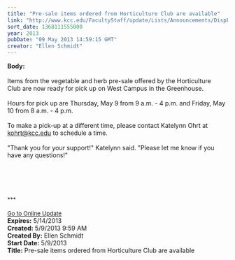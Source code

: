```yaml
---
title: "Pre-sale items ordered from Horticulture Club are available"
link: "http://www.kcc.edu/FacultyStaff/update/Lists/Announcements/DispForm.aspx?ID=1109"
sort_date: 1368111555000
year: 2013
pubDate: "09 May 2013 14:59:15 GMT"
creator: "Ellen Schmidt"
---
```


<div><b>Body:</b> <div class="ExternalClassB06B4D442DDF468C8FD3A37008083970"><div><br />Items from the vegetable and herb pre-sale offered by the Horticulture Club are now ready for pick up on West Campus in the Greenhouse. </div>
<div> </div>
<div>Hours for pick up are Thursday, May 9 from 9 a.m. - 4 p.m. and Friday, May 10 from 8 a.m. - 4 p.m. </div>
<div> </div>
<div>To make a pick-up at a different time, please contact Katelynn Ohrt at <a href="mailto:kohrt@kcc.edu">kohrt@kcc.edu</a> to schedule a time.</div>
<div> </div>
<div>&quot;Thank you for your support!&quot; Katelynn said. &quot;Please let me know if you have any questions!&quot;</div>
<div> </div>
<div> </div>
<div> </div>
<div> </div>
<div><br /><font size="2">***<br /> <br /></font><a href="/FacultyStaff/update/Pages/dailyupdate.aspx"><font size="2">Go to Online Update</font></a><br /></div></div></div>
<div><b>Expires:</b> 5/14/2013</div>
<div><b>Created:</b> 5/9/2013 9:59 AM</div>
<div><b>Created By:</b> Ellen Schmidt</div>
<div><b>Start Date:</b> 5/9/2013</div>
<div><b>Title:</b> Pre-sale items ordered from Horticulture Club are available</div>
